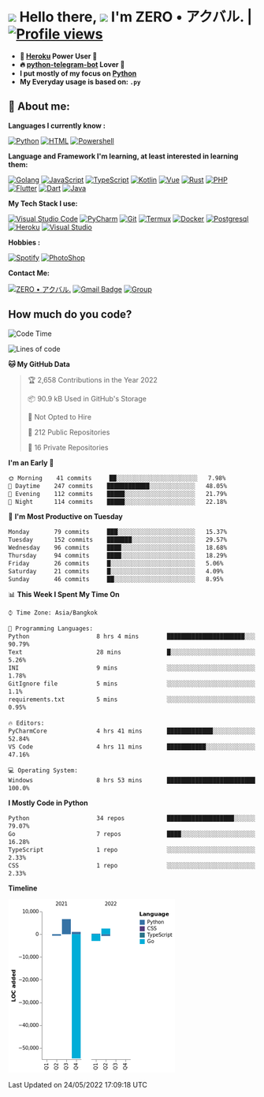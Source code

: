 # <img src="https://i.pinimg.com/originals/01/63/6c/01636c5434cd0462086620c60fdfec16.gif" width="50px"> **Hello there, <img src="https://raw.githubusercontent.com/MartinHeinz/MartinHeinz/master/wave.gif" width="30px">** I'm ZERO • アクバル. | [![Profile views](https://gpvc.arturio.dev/Ryomen-Sukuna)](https://github.com/Ryomen-Sukuna)

- **🐋 [Heroku](https://heroku.com) Power User 💪**
- **🔥 [python-telegram-bot](https://github.com/python-telegram-bot/python-telegram-bot) Lover 💖**
- **I put mostly of my focus on [Python](https://python.org)**
- **My Everyday usage is based on: `.py`**

## 👦 **About me**:

**Languages I currently know :**

[![Python](https://badges.aleen42.com/src/python.svg)](https://python.org)
[![HTML](https://img.shields.io/badge/-HTML-%232c3e50?style=flat&logo=php)](https://whatwg.org)
[![Powershell](https://img.shields.io/badge/-PowerShell-%232c3e50?style=flat&logo=powershell)](https://docs.microsoft.com/en-us/powershell)

**Language ​​and Framework I'm learning, at least interested in learning them:**

[![Golang](https://badges.aleen42.com/src/golang.svg)](https://golang.org)
[![JavaScript](https://badges.aleen42.com/src/javascript.svg)](https://nodejs.org)
[![TypeScript](https://badges.aleen42.com/src/typescript.svg)](https://www.typescriptlang.org)
[![Kotlin](https://badges.aleen42.com/src/kotlin.svg)](https://kotlinlang.org)
[![Vue](https://badges.aleen42.com/src/vue.svg)](https://vuejs.org)
[![Rust](https://img.shields.io/badge/-rust-%232c3e50?style=flat&logo=rust)](https://rust-lang.org)
[![PHP](https://img.shields.io/badge/-php-%232c3e50?style=flat&logo=php)](https://www.php.net)
[![Flutter](https://img.shields.io/badge/-flutter-%232c3e50?style=flat&logo=flutter)](https://flutter.dev)
[![Dart](https://img.shields.io/badge/-dart-%232c3e50?style=flat&logo=dart)](https://dart.dev)
[![Java](https://badges.aleen42.com/src/java.svg)](https://www.java.com/en)

**My Tech Stack I use:**

[![Visual Studio Code](https://badges.aleen42.com/src/visual_studio_code.svg)](https://code.visualstudio.com)
[![PyCharm](https://img.shields.io/badge/-pycharm-%23007ACC?style=flat&logo=pycharm&logoColor=black&color=black&labelColor=green)](https://www.jetbrains.com/pycharm)
[![Git](https://img.shields.io/badge/-Git-%23F05032?style=flat&logo=git&logoColor=%23ffffff)](https://git-scm.com)
[![Termux](https://img.shields.io/badge/-Termux-%232c3e50?style=flat&logo=typescript)](https://termux.com)
[![Docker](https://badges.aleen42.com/src/docker.svg)](https://www.docker.com/)
[![Postgresql](https://img.shields.io/badge/-Postgresql-%232c3e50?style=flat&logo=postgresql)](https://postgresql.org)
[![Heroku](https://img.shields.io/badge/-Heroku-purple?style=flat&logo=heroku)](https://heroku.com)
[![Visual Studio](https://badges.aleen42.com/src/visual_studio.svg)](https://visualstudio.microsoft.com/)

**Hobbies :**

[![Spotify](https://badges.aleen42.com/src/spotify.svg)](https://spotify.com)
[![PhotoShop](https://badges.aleen42.com/src/photoshop.svg)](https://www.adobe.com/products/photoshop.html)

**Contact Me:**

[![ZERO • アクバル.](https://badges.aleen42.com/src/telegram.svg)](https://t.me/Anomaliii)
[![Gmail Badge](https://img.shields.io/badge/-ryomensukuna83@gmail.com-c14438?style=flat&logo=Gmail&logoColor=white)](https://ryomensukuna83@gmail.com)
[![Group](https://img.shields.io/badge/dynamic/json?logo=telegram&label=%40RandomAnimeIndonesia&labelColor=282c34&suffix=+members&color=2CA5E0&query=%24.data.totalSubs&url=https%3A%2F%2Fapi.spencerwoo.com%2Fsubstats%2F%3Fsource%3Dtelegram%26queryKey%3DGrup_Anime_Random&longCache=true%22)](https://t.me/Grup_Anime_Random)
 

## **How much do you code?**

<!--START_SECTION:waka-->
![Code Time](http://img.shields.io/badge/Code%20Time-166%20hrs%2047%20mins-blue)

![Lines of code](https://img.shields.io/badge/From%20Hello%20World%20I%27ve%20Written--49%20Thousand%20lines%20of%20code-blue)

**🐱 My GitHub Data** 

> 🏆 2,658 Contributions in the Year 2022
 > 
> 📦 90.9 kB Used in GitHub's Storage 
 > 
> 🚫 Not Opted to Hire
 > 
> 📜 212 Public Repositories 
 > 
> 🔑 16 Private Repositories  
 > 
**I'm an Early 🐤** 

```text
🌞 Morning    41 commits     ██░░░░░░░░░░░░░░░░░░░░░░░   7.98% 
🌆 Daytime    247 commits    ████████████░░░░░░░░░░░░░   48.05% 
🌃 Evening    112 commits    █████░░░░░░░░░░░░░░░░░░░░   21.79% 
🌙 Night      114 commits    █████░░░░░░░░░░░░░░░░░░░░   22.18%

```
📅 **I'm Most Productive on Tuesday** 

```text
Monday       79 commits     ███░░░░░░░░░░░░░░░░░░░░░░   15.37% 
Tuesday      152 commits    ███████░░░░░░░░░░░░░░░░░░   29.57% 
Wednesday    96 commits     ████░░░░░░░░░░░░░░░░░░░░░   18.68% 
Thursday     94 commits     ████░░░░░░░░░░░░░░░░░░░░░   18.29% 
Friday       26 commits     █░░░░░░░░░░░░░░░░░░░░░░░░   5.06% 
Saturday     21 commits     █░░░░░░░░░░░░░░░░░░░░░░░░   4.09% 
Sunday       46 commits     ██░░░░░░░░░░░░░░░░░░░░░░░   8.95%

```


📊 **This Week I Spent My Time On** 

```text
⌚︎ Time Zone: Asia/Bangkok

💬 Programming Languages: 
Python                   8 hrs 4 mins        ██████████████████████░░░   90.79% 
Text                     28 mins             █░░░░░░░░░░░░░░░░░░░░░░░░   5.26% 
INI                      9 mins              ░░░░░░░░░░░░░░░░░░░░░░░░░   1.78% 
GitIgnore file           5 mins              ░░░░░░░░░░░░░░░░░░░░░░░░░   1.1% 
requirements.txt         5 mins              ░░░░░░░░░░░░░░░░░░░░░░░░░   0.95%

🔥 Editors: 
PyCharmCore              4 hrs 41 mins       █████████████░░░░░░░░░░░░   52.84% 
VS Code                  4 hrs 11 mins       ███████████░░░░░░░░░░░░░░   47.16%

💻 Operating System: 
Windows                  8 hrs 53 mins       █████████████████████████   100.0%

```

**I Mostly Code in Python** 

```text
Python                   34 repos            ███████████████████░░░░░░   79.07% 
Go                       7 repos             ████░░░░░░░░░░░░░░░░░░░░░   16.28% 
TypeScript               1 repo              ░░░░░░░░░░░░░░░░░░░░░░░░░   2.33% 
CSS                      1 repo              ░░░░░░░░░░░░░░░░░░░░░░░░░   2.33%

```


**Timeline**

![Chart not found](https://raw.githubusercontent.com/Ryomen-Sukuna/Ryomen-Sukuna/master/charts/bar_graph.png) 


 Last Updated on 24/05/2022 17:09:18 UTC
<!--END_SECTION:waka-->
